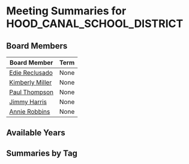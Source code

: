 # Meeting Summaries for HOOD_CANAL_SCHOOL_DISTRICT

## Board Members

| Board Member       | Term           |
|--------------------|----------------|
| [Edie Reclusado](board_member_193.md) | None |
| [Kimberly Miller](board_member_194.md) | None |
| [Paul Thompson](board_member_195.md) | None |
| [Jimmy Harris](board_member_196.md) | None |
| [Annie Robbins](board_member_197.md) | None |

## Available Years

## Summaries by Tag
